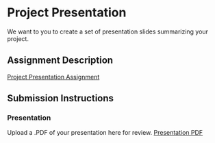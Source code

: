 # Project Presentation
We want to you to create a set of presentation slides summarizing your project.

## Assignment Description
[Project Presentation Assignment](https://education.launchcode.org/liftoff/assignments/project-presentation/)

## Submission Instructions

### Presentation
Upload a .PDF of your presentation here for review.
[Presentation PDF](file:///C:/Users/OWNER/Downloads/Dialysis%20Patient%20Tracker%20(1).pdf)